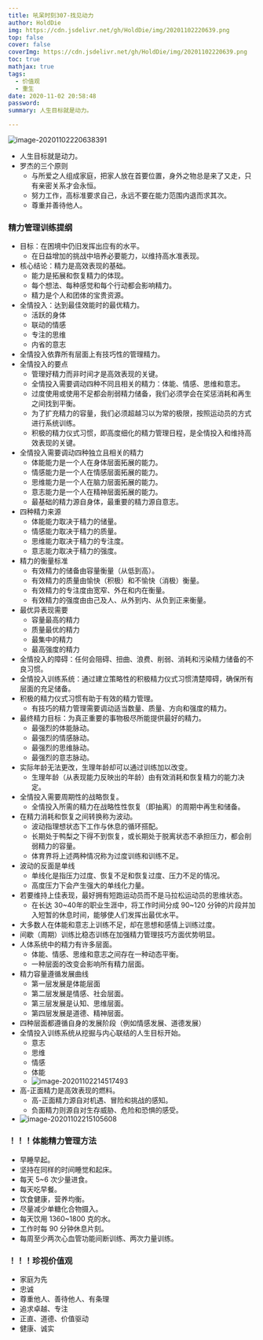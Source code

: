 ```yaml
---
title: 吼呆时刻307-找见动力
author: HoldDie
img: https://cdn.jsdelivr.net/gh/HoldDie/img/20201102220639.png
top: false
cover: false
coverImg: https://cdn.jsdelivr.net/gh/HoldDie/img/20201102220639.png
toc: true
mathjax: true
tags:
  - 价值观
  - 重生
date: 2020-11-02 20:58:48
password:
summary: 人生目标就是动力。

---
```


![image-20201102220638391](https://cdn.jsdelivr.net/gh/HoldDie/img/20201102220639.png)

- 人生目标就是动力。
- 罗杰的三个原则
  - 与所爱之人组成家庭，把家人放在首要位置，身外之物总是来了又走，只有亲密关系才会永恒。
  - 努力工作，高标准要求自己，永远不要在能力范围内退而求其次。
  - 尊重并善待他人。

###  精力管理训练提纲
  - 目标：在困境中仍旧发挥出应有的水平。
    - 在日益增加的挑战中培养必要能力，以维持高水准表现。
  - 核心结论：精力是高效表现的基础。
    - 能力是拓展和恢复精力的体现。
    - 每个想法、每种感觉和每个行动都会影响精力。
    - 精力是个人和团体的宝贵资源。
  - 全情投入：达到最佳效能时的最优精力。
    - 活跃的身体
    - 联动的情感
    - 专注的思维
    - 内省的意志
  - 全情投入依靠所有层面上有技巧性的管理精力。
  - 全情投入的要点
    - 管理好精力而非时间才是高效表现的关键。
    - 全情投入需要调动四种不同且相关的精力：体能、情感、思维和意志。
    - 过度使用或使用不足都会削弱精力储备，我们必须学会在奖惩消耗和再生之间找到平衡。
    - 为了扩充精力的容量，我们必须超越习以为常的极限，按照运动员的方式进行系统训练。
    - 积极的精力仪式习惯，即高度细化的精力管理日程，是全情投入和维持高效表现的关键。
  - 全情投入需要调动四种独立且相关的精力
    - 体能能力是一个人在身体层面拓展的能力。
    - 情感能力是一个人在情感层面拓展的能力。
    - 思维能力是一个人在脑力层面拓展的能力。
    - 意志能力是一个人在精神层面拓展的能力。
    - 最基础的精力源自身体，最重要的精力源自意志。
  - 四种精力来源
    - 体能能力取决于精力的储量。
    - 情感能力取决于精力的质量。
    - 思维能力取决于精力的专注度。
    - 意志能力取决于精力的强度。
  - 精力的衡量标准
    - 有效精力的储备由容量衡量（从低到高）。
    - 有效精力的质量由愉快（积极）和不愉快（消极）衡量。
    - 有效精力的专注度由宽窄、外在和内在衡量。
    - 有效精力的强度由由己及人、从外到内、从负到正来衡量。
  - 最优异表现需要
    - 容量最高的精力
    - 质量最优的精力
    - 最集中的精力
    - 最高强度的精力
  - 全情投入的障碍：任何会阻碍、扭曲、浪费、削弱、消耗和污染精力储备的不良习惯。
  - 全情投入训练系统：通过建立策略性的积极精力仪式习惯清楚障碍，确保所有层面的充足储备。
  - 积极的精力仪式习惯有助于有效的精力管理。
    - 有技巧的精力管理需要调动适当数量、质量、方向和强度的精力。
  - 最终精力目标：为真正重要的事物极尽所能提供最好的精力。
    - 最强烈的体能脉动。
    - 最强烈的情感脉动。
    - 最强烈的思维脉动。
    - 最强烈的意志脉动。
  - 实际年龄无法更改，生理年龄却可以通过训练加以改变。
    - 生理年龄（从表现能力反映出的年龄）由有效消耗和恢复精力的能力决定。
  - 全情投入需要周期性的战略恢复。
    - 全情投入所需的精力在战略性性恢复（即抽离）的周期中再生和储备。
  - 在精力消耗和恢复之间转换称为波动。
    - 波动指理想状态下工作与休息的循环搭配。
    - 长期处于鸭梨之下得不到恢复，或长期处于脱离状态不承担压力，都会削弱精力的容量。
    - 体育界将上述两种情况称为过度训练和训练不足。
  - 波动的反面是单线
    - 单线化是指压力过度、恢复不足和恢复过度、压力不足的情况。
    - 高度压力下会产生强大的单线化力量。
  - 若要维持上佳表现，最好拥有短跑运动员而不是马拉松运动员的思维状态。
    - 在长达 30~40年的职业生涯中，将工作时间分成 90~120 分钟的片段并加入短暂的休息时间，能够使人们发挥出最优水平。
  - 大多数人在体能和意志上训练不足，却在思想和感情上训练过度。
  - 间歇（周期）训练比稳态训练在加强精力管理技巧方面优势明显。
  - 人体系统中的精力有许多层面。
    - 体能、情感、思维和意志之间存在一种动态平衡。
    - 一种层面的改变会影响所有精力层面。
  - 精力容量遵循发展曲线
    - 第一层发展是体能层面
    - 第二层发展是情感、社会层面。
    - 第三层发展是认知、思维层面。
    - 第四层发展是道德、精神层面。
  - 四种层面都遵循自身的发展阶段（例如情感发展、道德发展）
  - 全情投入训练系统从挖掘与内心联结的人生目标开始。
    - 意志
    - 思维
    - 情感
    - 体能
    - ![image-20201102214517493](https://cdn.jsdelivr.net/gh/HoldDie/img/20201102214519.png)
  - 高-正面精力是高效表现的燃料。
    - 高-正面精力源自对机遇、冒险和挑战的感知。
    - 负面精力则源自对生存威胁、危险和恐惧的感受。
  - ![image-20201102215105608](https://cdn.jsdelivr.net/gh/HoldDie/img/20201102215107.png)




### ！！！体能精力管理方法

- 早睡早起。
- 坚持在同样的时间睡觉和起床。
- 每天 5~6 次少量进食。
- 每天吃早餐。
- 饮食健康，营养均衡。
- 尽量减少单糖化合物摄入。
- 每天饮用 1360~1800 克的水。
- 工作时每 90 分钟休息片刻。
- 每周至少两次心血管功能间断训练、两次力量训练。



### ！！！珍视价值观

- 家庭为先
- 忠诚
- 尊重他人、善待他人、有条理
- 追求卓越、专注
- 正直、道德、价值驱动
- 健康、诚实
